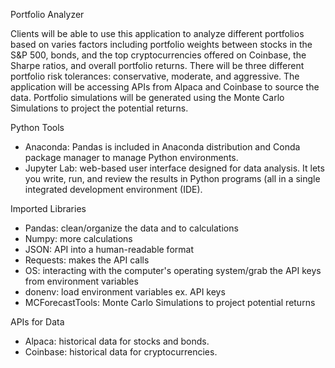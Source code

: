 Portfolio Analyzer

Clients will be able to use this application to analyze different portfolios based on varies factors including portfolio weights between stocks in the S&P 500, bonds, and the top cryptocurrencies offered on Coinbase, the Sharpe ratios, and overall portfolio returns. There will be three different portfolio risk tolerances: conservative, moderate, and aggressive. The application will be accessing APIs from Alpaca and Coinbase to source the data. Portfolio simulations will be generated using the Monte Carlo Simulations to project the potential returns.

Python Tools
- Anaconda: Pandas is included in Anaconda distribution and Conda package manager to manage Python environments.
- Jupyter Lab: web-based user interface designed for data analysis. It lets you write, run, and review the results in Python programs (all in a single integrated development environment (IDE).

Imported Libraries
- Pandas: clean/organize the data and to calculations
- Numpy: more calculations
- JSON: API into a human-readable format
- Requests: makes the API calls
- OS: interacting with the computer's operating system/grab the API keys from environment variables 
- donenv: load environment variables ex. API keys
- MCForecastTools: Monte Carlo Simulations to project potential returns

APIs for Data
- Alpaca: historical data for stocks and bonds.
- Coinbase: historical data for cryptocurrencies.
